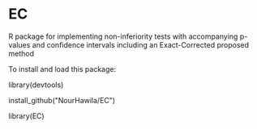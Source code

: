 # EC
R package for implementing non-inferiority tests with accompanying p-values and confidence intervals including an Exact-Corrected proposed method

To install and load this package: 

library(devtools)

install_github("NourHawila/EC")

library(EC)

